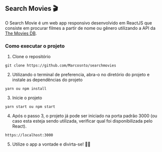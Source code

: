 ## Search Movies 🎬

O Search Movie é um web app responsivo desenvolvido em ReactJS que consiste em procurar filmes a partir de nome ou gênero utilizando a API da [The Movies DB](https://www.themoviedb.org/). 

### Como executar o projeto

1. Clone o repositório 
```
git clone https://github.com/Marcosnto/searchmovies
```

2. Utilizando o terminal de preferencia, abra-o no diretório do projeto e instale as dependências do projeto
```
yarn ou npm install
```

3. Inicie o projeto
```
yarn start ou npm start
```

4. Após o passo 3, o projeto já pode ser iniciado na porta padrão 3000 (ou caso esta esteja sendo utilizada, verificar qual foi disponibilizada pelo React).
```
https://localhost:3000
```

5. Utilize o app a vontade e divirta-se! 🐱‍🏍

